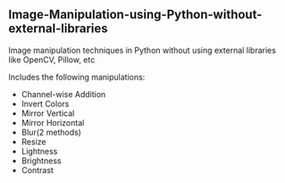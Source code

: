 Image-Manipulation-using-Python-without-external-libraries
---
Image manipulation techniques in Python without using external libraries like OpenCV, Pillow, etc

Includes the following manipulations:

- Channel-wise Addition
- Invert Colors
- Mirror Vertical
- Mirror Horizontal
- Blur(2 methods)
- Resize
- Lightness
- Brightness
- Contrast

<!-- Updated README links and corrected typos -->
<!-- Updated README links and corrected typos -->